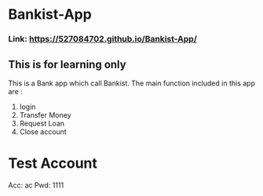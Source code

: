 # Bankist-App
### Link: https://527084702.github.io/Bankist-App/
## This is for learning only
This is a Bank app which call Bankist.
The main function included in this app are : 
1. login
2. Transfer Money
3. Request Loan
4. Close account

# Test Account
Acc: ac
Pwd: 1111
